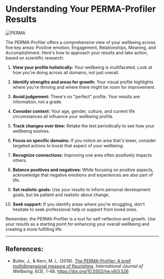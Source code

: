 # Understanding Your PERMA-Profiler Results

![PERMA](perma-model-e1615246676966-2.webp)

The PERMA-Profiler offers a comprehensive view of your wellbeing across five key areas: Positive emotion, Engagement, Relationships, Meaning, and Accomplishment. Here's how to approach your results and take action, based on scientific research:

1. **View your profile holistically:** Your wellbeing is multifaceted. Look at how you're doing across all domains, not just overall.

2. **Identify strengths and areas for growth:** Your visual profile highlights where you're thriving and where there might be room for improvement.

3. **Avoid judgement:** There's no "perfect" profile. Your results are information, not a grade.

4. **Consider context:** Your age, gender, culture, and current life circumstances all influence your wellbeing profile.

5. **Track changes over time:** Retake the test periodically to see how your wellbeing evolves.

6. **Focus on specific domains:** If you notice an area that's lower, consider targeted actions to boost that aspect of your wellbeing.

7. **Recognize connections:** Improving one area often positively impacts others.

8. **Balance positives and negatives:** While focusing on positive aspects, acknowledge that negative emotions and experiences are also part of life.

9. **Set realistic goals:** Use your results to inform personal development goals, but be patient and realistic about change.

10. **Seek support:** If you identify areas where you're struggling, don't hesitate to seek professional help or support from loved ones.

Remember, the PERMA-Profiler is a tool for self-reflection and growth. Use your results as a starting point for enhancing your overall wellbeing and creating a more fulfilling life.

---

## References:

- Butler, J., & Kern, M. L. (2016). [The PERMA-Profiler: A brief multidimensional measure of flourishing](https://internationaljournalofwellbeing.org/index.php/ijow/article/view/526). *International Journal of Wellbeing*, 6(3), 1-48. https://doi.org/10.5502/ijw.v6i3.526